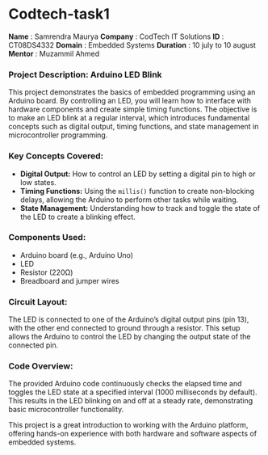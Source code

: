 # Codtech-task1
**Name** : Samrendra Maurya
**Company** : CodTech IT Solutions
**ID** : CT08DS4332
**Domain** : Embedded Systems
**Duration** : 10 july to 10 august
**Mentor** : Muzammil Ahmed

### Project Description: Arduino LED Blink

This project demonstrates the basics of embedded programming using an Arduino board. By controlling an LED, you will learn how to interface with hardware components and create simple timing functions. The objective is to make an LED blink at a regular interval, which introduces fundamental concepts such as digital output, timing functions, and state management in microcontroller programming.

### Key Concepts Covered:
- **Digital Output:** How to control an LED by setting a digital pin to high or low states.
- **Timing Functions:** Using the `millis()` function to create non-blocking delays, allowing the Arduino to perform other tasks while waiting.
- **State Management:** Understanding how to track and toggle the state of the LED to create a blinking effect.

### Components Used:
- Arduino board (e.g., Arduino Uno)
- LED
- Resistor (220Ω)
- Breadboard and jumper wires

### Circuit Layout:
The LED is connected to one of the Arduino’s digital output pins (pin 13), with the other end connected to ground through a resistor. This setup allows the Arduino to control the LED by changing the output state of the connected pin.

### Code Overview:
The provided Arduino code continuously checks the elapsed time and toggles the LED state at a specified interval (1000 milliseconds by default). This results in the LED blinking on and off at a steady rate, demonstrating basic microcontroller functionality.

This project is a great introduction to working with the Arduino platform, offering hands-on experience with both hardware and software aspects of embedded systems.

